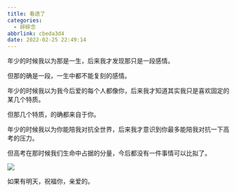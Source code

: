 ```yaml
---
title: 看透了
categories:
  - 碎碎念
abbrlink: cbeda3d4
date: 2022-02-25 22:49:14
---
```



年少的时候我以为那是一生，后来我才发现那只是一段感情。

但那的确是一段，一生中都不能复刻的感情。

年少的时候我以为我今后爱的每个人都像你，后来我才知道其实我只是喜欢固定的某几个特质。

但那几个特质，的确都来自于你。

年少的时候我以为你能陪我对抗全世界，后来我才意识到你最多能陪我对抗一下高考的压力。

但高考在那时候我们生命中占据的分量，今后都没有一件事情可以比拟了。

![](1.jpg)

如果有明天，祝福你，亲爱的。